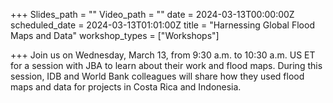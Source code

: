 +++
Slides_path = ""
Video_path = ""
date = 2024-03-13T00:00:00Z
scheduled_date = 2024-03-13T01:01:00Z
title = "Harnessing Global Flood Maps and Data"
workshop_types = ["Workshops"]

+++
Join us on Wednesday, March 13, from 9:30 a.m. to 10:30 a.m. US ET for a session with JBA to learn about their work and flood maps. During this session, IDB and World Bank colleagues will share how they used flood maps and data for projects in Costa Rica and Indonesia.
